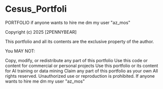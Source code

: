 # Cesus_Portfoli
PORTFOLIO if anyone wants to hire me dm my user  "az_mos"

Copyright (c) 2025 [2PENNYBEAR]

This portfolio and all its contents are the exclusive property of the author.

You MAY NOT:

Copy, modify, or redistribute any part of this portfolio
Use this code or content for commercial or personal projects
Use this portfolio or its content for AI training or data mining
Claim any part of this portfolio as your own
All rights reserved. Unauthorized use or reproduction is prohibited. If anyone wants to hire me dm my user "az_mos"
